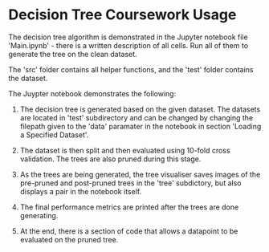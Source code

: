 # Decision Tree Coursework Usage
The decision tree algorithm is demonstrated in the Jupyter notebook file 'Main.ipynb' - there is a written description of all cells. Run all of them to generate the tree on the clean dataset.

The 'src' folder contains all helper functions, and the 'test' folder contains the dataset.

The Juypter notebook demonstrates the following:

1. The decision tree is generated based on the given dataset. The datasets are located in 'test' subdirectory and can be changed by changing the  filepath given to the 'data' paramater in the notebook in section 'Loading a Specified Dataset'.

2. The dataset is then split and then evaluated using 10-fold cross validation. The trees are also pruned during this stage.

3. As the trees are being generated, the tree visualiser saves images of the pre-pruned and post-pruned trees in the 'tree' subdictory, but also displays a pair in the notebook itself.

4. The final performance metrics are printed after the trees are done generating.

5. At the end, there is a section of code that allows a datapoint to be evaluated on the pruned tree.